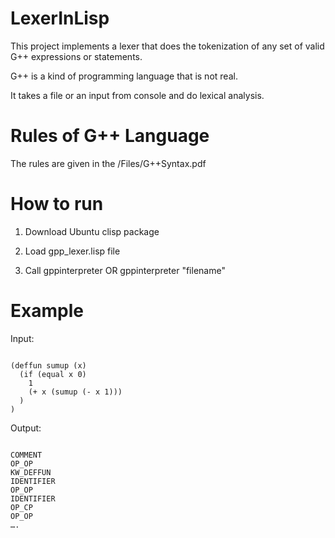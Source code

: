 # LexerInLisp

This project implements a lexer that does the tokenization of any set of valid G++ expressions or statements.

G++ is a kind of programming language that is not real.

It takes a file or an input from console and do lexical analysis.


# Rules of G++ Language

The rules are given in the /Files/G++Syntax.pdf


# How to run

1. Download Ubuntu clisp package

2. Load gpp_lexer.lisp file

3. Call gppinterpreter OR gppinterpreter "filename" 


# Example

Input:

<pre><code>
(deffun sumup (x)
  (if (equal x 0)
    1
    (+ x (sumup (- x 1))) 
  )   
)
</code></pre>


Output:
<pre><code>
COMMENT
OP_OP
KW_DEFFUN
IDENTIFIER
OP_OP
IDENTIFIER
OP_CP
OP_OP
….
</code></pre>


